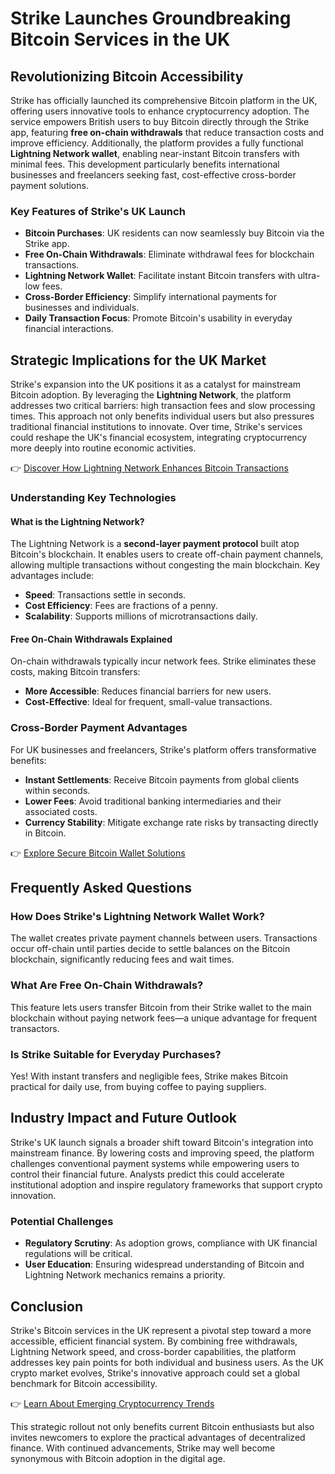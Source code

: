 # Strike Launches Groundbreaking Bitcoin Services in the UK  

## Revolutionizing Bitcoin Accessibility  

Strike has officially launched its comprehensive Bitcoin platform in the UK, offering users innovative tools to enhance cryptocurrency adoption. The service empowers British users to buy Bitcoin directly through the Strike app, featuring **free on-chain withdrawals** that reduce transaction costs and improve efficiency. Additionally, the platform provides a fully functional **Lightning Network wallet**, enabling near-instant Bitcoin transfers with minimal fees. This development particularly benefits international businesses and freelancers seeking fast, cost-effective cross-border payment solutions.  

### Key Features of Strike's UK Launch  

- **Bitcoin Purchases**: UK residents can now seamlessly buy Bitcoin via the Strike app.  
- **Free On-Chain Withdrawals**: Eliminate withdrawal fees for blockchain transactions.  
- **Lightning Network Wallet**: Facilitate instant Bitcoin transfers with ultra-low fees.  
- **Cross-Border Efficiency**: Simplify international payments for businesses and individuals.  
- **Daily Transaction Focus**: Promote Bitcoin's usability in everyday financial interactions.  

## Strategic Implications for the UK Market  

Strike's expansion into the UK positions it as a catalyst for mainstream Bitcoin adoption. By leveraging the **Lightning Network**, the platform addresses two critical barriers: high transaction fees and slow processing times. This approach not only benefits individual users but also pressures traditional financial institutions to innovate. Over time, Strike's services could reshape the UK's financial ecosystem, integrating cryptocurrency more deeply into routine economic activities.  

👉 [Discover How Lightning Network Enhances Bitcoin Transactions](https://bit.ly/okx-bonus)  

### Understanding Key Technologies  

#### What is the Lightning Network?  
The Lightning Network is a **second-layer payment protocol** built atop Bitcoin's blockchain. It enables users to create off-chain payment channels, allowing multiple transactions without congesting the main blockchain. Key advantages include:  
- **Speed**: Transactions settle in seconds.  
- **Cost Efficiency**: Fees are fractions of a penny.  
- **Scalability**: Supports millions of microtransactions daily.  

#### Free On-Chain Withdrawals Explained  
On-chain withdrawals typically incur network fees. Strike eliminates these costs, making Bitcoin transfers:  
- **More Accessible**: Reduces financial barriers for new users.  
- **Cost-Effective**: Ideal for frequent, small-value transactions.  

### Cross-Border Payment Advantages  

For UK businesses and freelancers, Strike's platform offers transformative benefits:  
- **Instant Settlements**: Receive Bitcoin payments from global clients within seconds.  
- **Lower Fees**: Avoid traditional banking intermediaries and their associated costs.  
- **Currency Stability**: Mitigate exchange rate risks by transacting directly in Bitcoin.  

👉 [Explore Secure Bitcoin Wallet Solutions](https://bit.ly/okx-bonus)  

## Frequently Asked Questions  

### How Does Strike's Lightning Network Wallet Work?  
The wallet creates private payment channels between users. Transactions occur off-chain until parties decide to settle balances on the Bitcoin blockchain, significantly reducing fees and wait times.  

### What Are Free On-Chain Withdrawals?  
This feature lets users transfer Bitcoin from their Strike wallet to the main blockchain without paying network fees—a unique advantage for frequent transactors.  

### Is Strike Suitable for Everyday Purchases?  
Yes! With instant transfers and negligible fees, Strike makes Bitcoin practical for daily use, from buying coffee to paying suppliers.  

## Industry Impact and Future Outlook  

Strike's UK launch signals a broader shift toward Bitcoin's integration into mainstream finance. By lowering costs and improving speed, the platform challenges conventional payment systems while empowering users to control their financial future. Analysts predict this could accelerate institutional adoption and inspire regulatory frameworks that support crypto innovation.  

### Potential Challenges  
- **Regulatory Scrutiny**: As adoption grows, compliance with UK financial regulations will be critical.  
- **User Education**: Ensuring widespread understanding of Bitcoin and Lightning Network mechanics remains a priority.  

## Conclusion  

Strike's Bitcoin services in the UK represent a pivotal step toward a more accessible, efficient financial system. By combining free withdrawals, Lightning Network speed, and cross-border capabilities, the platform addresses key pain points for both individual and business users. As the UK crypto market evolves, Strike's innovative approach could set a global benchmark for Bitcoin accessibility.  

👉 [Learn About Emerging Cryptocurrency Trends](https://bit.ly/okx-bonus)  

This strategic rollout not only benefits current Bitcoin enthusiasts but also invites newcomers to explore the practical advantages of decentralized finance. With continued advancements, Strike may well become synonymous with Bitcoin adoption in the digital age.